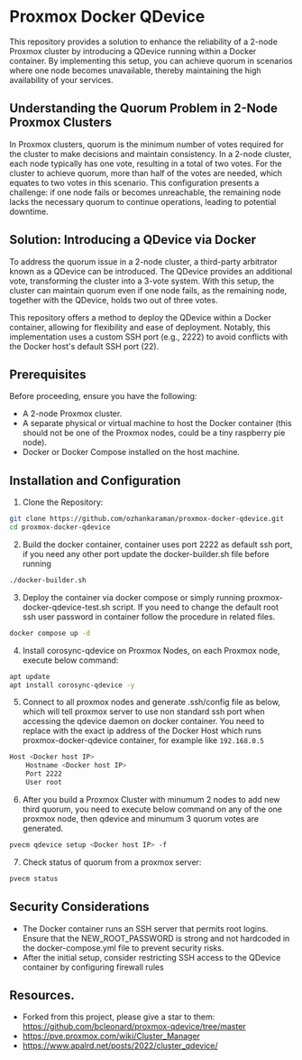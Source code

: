 # Proxmox Docker QDevice
This repository provides a solution to enhance the reliability of a 2-node Proxmox cluster by introducing a QDevice running within a Docker container. By implementing this setup, you can achieve quorum in scenarios where one node becomes unavailable, thereby maintaining the high availability of your services.

## Understanding the Quorum Problem in 2-Node Proxmox Clusters

In Proxmox clusters, quorum is the minimum number of votes required for the cluster to make decisions and maintain consistency. In a 2-node cluster, each node typically has one vote, resulting in a total of two votes. For the cluster to achieve quorum, more than half of the votes are needed, which equates to two votes in this scenario. This configuration presents a challenge: if one node fails or becomes unreachable, the remaining node lacks the necessary quorum to continue operations, leading to potential downtime.

## Solution: Introducing a QDevice via Docker

To address the quorum issue in a 2-node cluster, a third-party arbitrator known as a QDevice can be introduced. The QDevice provides an additional vote, transforming the cluster into a 3-vote system. With this setup, the cluster can maintain quorum even if one node fails, as the remaining node, together with the QDevice, holds two out of three votes.

This repository offers a method to deploy the QDevice within a Docker container, allowing for flexibility and ease of deployment. Notably, this implementation uses a custom SSH port (e.g., 2222) to avoid conflicts with the Docker host's default SSH port (22).

## Prerequisites

Before proceeding, ensure you have the following:

- A 2-node Proxmox cluster.
- A separate physical or virtual machine to host the Docker container (this should not be one of the Proxmox nodes, could be a tiny raspberry pie node).
- Docker or Docker Compose installed on the host machine.

## Installation and Configuration

1. Clone the Repository:
``` bash
git clone https://github.com/ozhankaraman/proxmox-docker-qdevice.git
cd proxmox-docker-qdevice
```

2. Build the docker container, container uses port 2222 as default ssh port, if you need any other port update the docker-builder.sh file before running
``` bash
./docker-builder.sh
```

3. Deploy the container via docker compose or simply running proxmox-docker-qdevice-test.sh script. If you need to change the default root ssh user password in container follow the procedure in related files.
``` bash
docker compose up -d
```

4. Install corosync-qdevice on Proxmox Nodes, on each Proxmox node, execute below command:
``` bash
apt update
apt install corosync-qdevice -y
```

5. Connect to all proxmox nodes and generate .ssh/config file as below, which will tell proxmox server to use non standard ssh port when accessing the qdevice daemon on docker container. You need to replace <Docker host IP> with the exact ip address of the Docker Host which runs proxmox-docker-qdevice container, for example like `192.168.0.5`
``` bash
Host <Docker host IP>
    Hostname <Docker host IP>
    Port 2222
    User root
```

6. After you build a Proxmox Cluster with minumum 2 nodes to add new third quorum, you need to execute below command on any of the one proxmox node, then qdevice and minumum 3 quorum votes are generated.
``` bash
pvecm qdevice setup <Docker host IP> -f
```

7. Check status of quorum from a proxmox server:
``` bash
pvecm status
```

## Security Considerations
- The Docker container runs an SSH server that permits root logins. Ensure that the NEW_ROOT_PASSWORD is strong and not hardcoded in the docker-compose.yml file to prevent security risks.
- After the initial setup, consider restricting SSH access to the QDevice container by configuring firewall rules 

## Resources.
- Forked from this project, please give a star to them: https://github.com/bcleonard/proxmox-qdevice/tree/master
- https://pve.proxmox.com/wiki/Cluster_Manager
- https://www.apalrd.net/posts/2022/cluster_qdevice/

